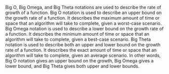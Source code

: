Big O, Big Omega, and Big Theta notations are used to describe the rate of growth of a function. Big O notation is used to describe an upper bound on the growth rate of a function. It describes the maximum amount of time or space that an algorithm will take to complete, given a worst-case scenario. Big Omega notation is used to describe a lower bound on the growth rate of a function. It describes the minimum amount of time or space that an algorithm will take to complete, given a best-case scenario. Big Theta notation is used to describe both an upper and lower bound on the growth rate of a function. It describes the exact amount of time or space that an algorithm will take to complete, given an average scenario. In other words, Big O notation gives an upper bound on the growth, Big Omega gives a lower bound, and Big Theta gives both upper and lower bounds.
